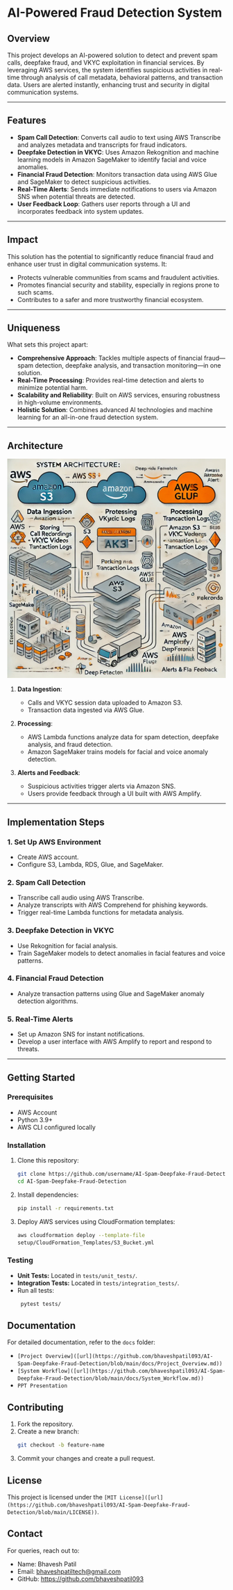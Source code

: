 # AI-Powered Fraud Detection System

## Overview
This project develops an AI-powered solution to detect and prevent spam calls, deepfake fraud, and VKYC exploitation in financial services. By leveraging AWS services, the system identifies suspicious activities in real-time through analysis of call metadata, behavioral patterns, and transaction data. Users are alerted instantly, enhancing trust and security in digital communication systems.

---

## Features
- **Spam Call Detection**: Converts call audio to text using AWS Transcribe and analyzes metadata and transcripts for fraud indicators.
- **Deepfake Detection in VKYC**: Uses Amazon Rekognition and machine learning models in Amazon SageMaker to identify facial and voice anomalies.
- **Financial Fraud Detection**: Monitors transaction data using AWS Glue and SageMaker to detect suspicious activities.
- **Real-Time Alerts**: Sends immediate notifications to users via Amazon SNS when potential threats are detected.
- **User Feedback Loop**: Gathers user reports through a UI and incorporates feedback into system updates.

---

## Impact
This solution has the potential to significantly reduce financial fraud and enhance user trust in digital communication systems. It:
- Protects vulnerable communities from scams and fraudulent activities.
- Promotes financial security and stability, especially in regions prone to such scams.
- Contributes to a safer and more trustworthy financial ecosystem.

---

## Uniqueness
What sets this project apart:
- **Comprehensive Approach**: Tackles multiple aspects of financial fraud—spam detection, deepfake analysis, and transaction monitoring—in one solution.
- **Real-Time Processing**: Provides real-time detection and alerts to minimize potential harm.
- **Scalability and Reliability**: Built on AWS services, ensuring robustness in high-volume environments.
- **Holistic Solution**: Combines advanced AI technologies and machine learning for an all-in-one fraud detection system.

---

## Architecture
![Architecture Diagram](docs/Architecture_Diagram.png)

1. **Data Ingestion**: 
   - Calls and VKYC session data uploaded to Amazon S3.
   - Transaction data ingested via AWS Glue.

2. **Processing**:
   - AWS Lambda functions analyze data for spam detection, deepfake analysis, and fraud detection.
   - Amazon SageMaker trains models for facial and voice anomaly detection.
   
3. **Alerts and Feedback**:
   - Suspicious activities trigger alerts via Amazon SNS.
   - Users provide feedback through a UI built with AWS Amplify.

---

## Implementation Steps
### **1. Set Up AWS Environment**
- Create AWS account.
- Configure S3, Lambda, RDS, Glue, and SageMaker.

### **2. Spam Call Detection**
- Transcribe call audio using AWS Transcribe.
- Analyze transcripts with AWS Comprehend for phishing keywords.
- Trigger real-time Lambda functions for metadata analysis.

### **3. Deepfake Detection in VKYC**
- Use Rekognition for facial analysis.
- Train SageMaker models to detect anomalies in facial features and voice patterns.

### **4. Financial Fraud Detection**
- Analyze transaction patterns using Glue and SageMaker anomaly detection algorithms.

### **5. Real-Time Alerts**
- Set up Amazon SNS for instant notifications.
- Develop a user interface with AWS Amplify to report and respond to threats.

---

## Getting Started
### **Prerequisites**
- AWS Account
- Python 3.9+
- AWS CLI configured locally

### **Installation**
1. Clone this repository:
   ```bash
   git clone https://github.com/username/AI-Spam-Deepfake-Fraud-Detection.git
   cd AI-Spam-Deepfake-Fraud-Detection

2. Install dependencies:
   ```bash
   pip install -r requirements.txt

3. Deploy AWS services using CloudFormation templates:
   ```bash
   aws cloudformation deploy --template-file
   setup/CloudFormation_Templates/S3_Bucket.yml

### Testing
- **Unit Tests:** Located in `tests/unit_tests/`.
- **Integration Tests:** Located in `tests/integration_tests/`.
- Run all tests:
  ```bash
   pytest tests/

## Documentation
For detailed documentation, refer to the `docs` folder:
- `[Project Overview]([url](https://github.com/bhaveshpatil093/AI-Spam-Deepfake-Fraud-Detection/blob/main/docs/Project_Overview.md))`
- `[System Workflow]([url](https://github.com/bhaveshpatil093/AI-Spam-Deepfake-Fraud-Detection/blob/main/docs/System_Workflow.md))`
- `PPT Presentation`

## Contributing
1. Fork the repository.
2. Create a new branch:
   ```bash
   git checkout -b feature-name

3. Commit your changes and create a pull request.

## License
This project is licensed under the `[MIT License]([url](https://github.com/bhaveshpatil093/AI-Spam-Deepfake-Fraud-Detection/blob/main/LICENSE))`.

## Contact
For queries, reach out to:
- Name: Bhavesh Patil
- Email: bhaveshpatiltech@gmail.com
- GitHub: https://github.com/bhaveshpatil093
